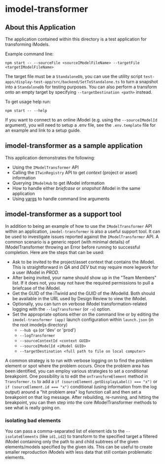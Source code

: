 # imodel-transformer

## About this Application

The application contained within this directory is a test application for transforming iModels.

Example command line:

`npm start -- --sourceFile <sourceIModelFileName> --targetFile <targetIModelFileName>`

The target file must be a `StandaloneDb`, you can use the utility script `test-apps/display-test-app/src/backend/SetToStandalone.ts`
to turn a snapshot into a `StandaloneDb` for testing purposes.
You can also perform a transform onto an empty target by specifying `--targetDestination <path>` instead.

To get usage help run:

`npm start -- --help`

If you want to connect to an online iModel (e.g. using the `--sourceIModelId` argument),
you will need to setup a .env file, see the `.env.template` file for an example and link to a setup guide.

## imodel-transformer as a sample application

This application demonstrates the following:

- Using the `IModelTransformer` API
- Calling the `ITwinRegistry` API to get *context* (project or asset) information
- Querying `IModelHub` to get iModel information
- How to handle either *briefcase* or *snapshot* iModel in the same application
- Using [yargs](http://yargs.js.org/) to handle command line arguments

## imodel-transformer as a support tool

In addition to being an example of how to use the `IModelTransformer` API within an application, `imodel-transformer` is also a useful support tool.
It can be used to investigate issues reported against the `IModelTransformer` API.
A common scenario is a generic report (with minimal details) of IModelTransformer throwing an Error before running to successful completion.
Here are the steps that can be used:

- Ask to be invited to the project/asset context that contains the iModel. This is straightforward in *QA* and *DEV* but may require more legwork for a user iModel in *PROD*.
- After being invited, your name should show up in the "Team Members" list. If it does not, you may not have the required permissions to pull a briefcase of the iModel.
- Get the GUID of the iTwinId and the GUID of the iModelId. Both should be available in the URL used by Design Review to view the iModel.
- Optionally, you can turn on verbose iModel transformation-related logging with the `--logTransformer` (or `-v`) option.
- Set the appropriate options either on the command line or by editing the `imodel-transformer (app)` launch configuration within `launch.json` (in the root imodeljs directory)
  - `--hub qa` (or 'dev' or 'prod')
  - `--logTransformer`
  - `--sourceContextId <context GUID>`
  - `--sourceIModelId <iModel GUID>`
  - `--targetDestination <full path to file on local computer>`

A common strategy is to run with verbose logging on to find the problem element or spot where the problem occurs.
Once the problem area has been identified, you can employ various strategies to set a conditional breakpoint.
One possibility is to edit the `onTransformElement` method in `Transformer.ts` to add a `if (sourceElement.getDisplayLabel() === "x")` or `if (sourceElement.id === "x")` conditional (using information from the log output) around a "hit problem area" log function call and then set a breakpoint on that log message.
After rebuilding, re-running, and hitting the breakpoint, you can then step into the core IModelTransformer methods to see what is really going on.

### isolating bad elements

You can pass a comma-separated list of element ids to the `--isolateElements` (like `id1,id2`) to transform to the specified target
a filtered iModel containing only the path to and child subtrees of the given elements/models specified by the given ids. This can be
useful to create smaller reproduction iModels with less data that still contain problematic elements.
